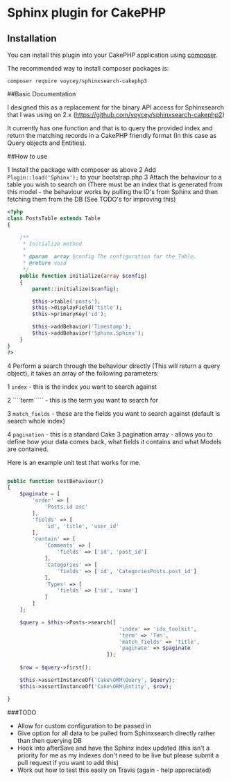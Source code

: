 # Sphinx plugin for CakePHP

## Installation

You can install this plugin into your CakePHP application using [composer](http://getcomposer.org).

The recommended way to install composer packages is:

```
composer require voycey/sphinxsearch-cakephp3
```

##Basic Documentation

I designed this as a replacement for the binary API access for Sphinxsearch that I was using on 2.x (https://github.com/voycey/sphinxsearch-cakephp2)

It currently has one function and that is to query the provided index and return the matching records in a CakePHP friendly format (In this case as Query objects and Entities).

##How to use

1 Install the package with composer as above
2 Add ````Plugin::load('Sphinx');```` to your bootstrap.php
3 Attach the behaviour to a table you wish to search on 
(There must be an index that is generated from this model - the behaviour works by pulling the ID's from Sphinx and then fetching them from the DB (See TODO's for improving this)

```php
<?php 
class PostsTable extends Table
{

    /**
     * Initialize method
     *
     * @param  array $config The configuration for the Table.
     * @return void
     */
    public function initialize(array $config)
    {
        parent::initialize($config);

        $this->table('posts');
        $this->displayField('title');
        $this->primaryKey('id');

        $this->addBehavior('Timestamp');
        $this->addBehavior('Sphinx.Sphinx');
    }
}
?>
```

4 Perform a search through the behaviour directly (This will return a query object), it takes an array of the following parameters:

  1 ````index```` - this is the index you want to search against
  
  2 ````term````` - this is the term you want to search for
  
  3 ````match_fields```` - these are the fields you want to search against (default is search whole index)
  
  4 ````pagination```` - this is a standard Cake 3 pagination array - allows you to define how your data comes back, what fields it contains and what Models are contained.
  

Here is an example unit test that works for me.
```php

public function testBehaviour()
{
    $paginate = [
        'order' => [
            'Posts.id asc'
        ],
        'fields' => [
            'id', 'title', 'user_id'
        ],
        'contain' => [
            'Comments' => [
                'fields' => ['id', 'post_id']
            ],
            'Categories' => [
                'fields' => ['id', 'CategoriesPosts.post_id']
            ],
            'Types' => [
                'fields' => ['id', 'name']
            ]
        ]
    ];

    $query = $this->Posts->search([
                                    'index' => 'idx_toolkit', 
                                    'term' => 'Ten', 
                                    'match_fields' => 'title', 
                                    'paginate' => $paginate
                                ]);
    
    $row = $query->first();

    $this->assertInstanceOf('Cake\ORM\Query', $query);
    $this->assertInstanceOf('Cake\ORM\Entity', $row);

}
```
###TODO
* Allow for custom configuration to be passed in
* Give option for all data to be pulled from Sphinxsearch directly rather than then querying DB
* Hook into afterSave and have the Sphinx index updated (this isn't a priority for me as my indexes don't need to be live but please submit a pull request if you want to add this)
* Work out how to test this easily on Travis (again - help appreciated)
